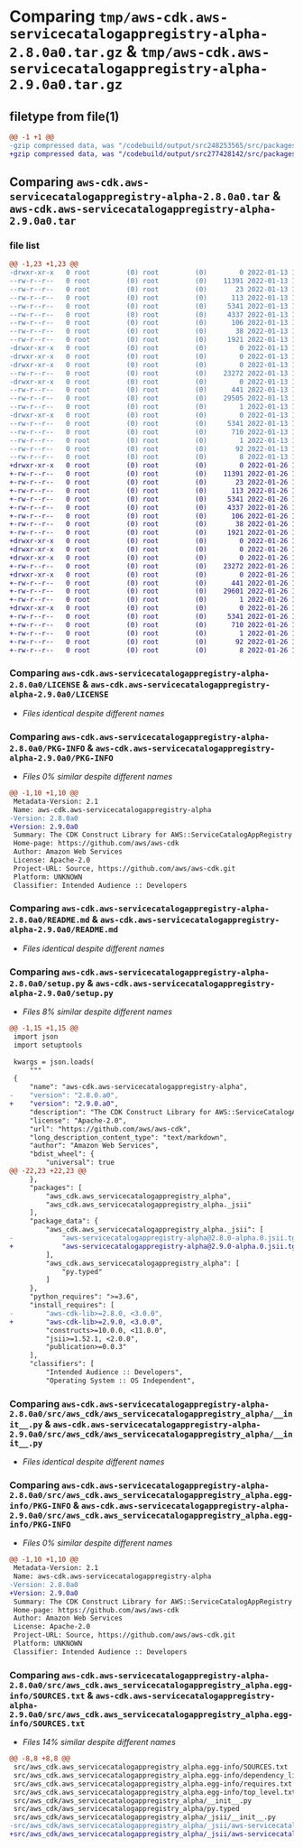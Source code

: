 # Comparing `tmp/aws-cdk.aws-servicecatalogappregistry-alpha-2.8.0a0.tar.gz` & `tmp/aws-cdk.aws-servicecatalogappregistry-alpha-2.9.0a0.tar.gz`

## filetype from file(1)

```diff
@@ -1 +1 @@
-gzip compressed data, was "/codebuild/output/src248253565/src/packages/individual-packages/aws-servicecatalogappregistry/dist/python/aws-cdk.aws-serviceca", last modified: Thu Jan 13 18:05:52 2022, max compression
+gzip compressed data, was "/codebuild/output/src277428142/src/packages/individual-packages/aws-servicecatalogappregistry/dist/python/aws-cdk.aws-serviceca", last modified: Wed Jan 26 11:22:06 2022, max compression
```

## Comparing `aws-cdk.aws-servicecatalogappregistry-alpha-2.8.0a0.tar` & `aws-cdk.aws-servicecatalogappregistry-alpha-2.9.0a0.tar`

### file list

```diff
@@ -1,23 +1,23 @@
-drwxr-xr-x   0 root         (0) root         (0)        0 2022-01-13 18:05:52.000000 aws-cdk.aws-servicecatalogappregistry-alpha-2.8.0a0/
--rw-r--r--   0 root         (0) root         (0)    11391 2022-01-13 18:05:47.000000 aws-cdk.aws-servicecatalogappregistry-alpha-2.8.0a0/LICENSE
--rw-r--r--   0 root         (0) root         (0)       23 2022-01-13 18:05:47.000000 aws-cdk.aws-servicecatalogappregistry-alpha-2.8.0a0/MANIFEST.in
--rw-r--r--   0 root         (0) root         (0)      113 2022-01-13 18:05:47.000000 aws-cdk.aws-servicecatalogappregistry-alpha-2.8.0a0/NOTICE
--rw-r--r--   0 root         (0) root         (0)     5341 2022-01-13 18:05:52.000000 aws-cdk.aws-servicecatalogappregistry-alpha-2.8.0a0/PKG-INFO
--rw-r--r--   0 root         (0) root         (0)     4337 2022-01-13 18:05:47.000000 aws-cdk.aws-servicecatalogappregistry-alpha-2.8.0a0/README.md
--rw-r--r--   0 root         (0) root         (0)      106 2022-01-13 18:05:47.000000 aws-cdk.aws-servicecatalogappregistry-alpha-2.8.0a0/pyproject.toml
--rw-r--r--   0 root         (0) root         (0)       38 2022-01-13 18:05:52.000000 aws-cdk.aws-servicecatalogappregistry-alpha-2.8.0a0/setup.cfg
--rw-r--r--   0 root         (0) root         (0)     1921 2022-01-13 18:05:47.000000 aws-cdk.aws-servicecatalogappregistry-alpha-2.8.0a0/setup.py
-drwxr-xr-x   0 root         (0) root         (0)        0 2022-01-13 18:05:52.000000 aws-cdk.aws-servicecatalogappregistry-alpha-2.8.0a0/src/
-drwxr-xr-x   0 root         (0) root         (0)        0 2022-01-13 18:05:52.000000 aws-cdk.aws-servicecatalogappregistry-alpha-2.8.0a0/src/aws_cdk/
-drwxr-xr-x   0 root         (0) root         (0)        0 2022-01-13 18:05:52.000000 aws-cdk.aws-servicecatalogappregistry-alpha-2.8.0a0/src/aws_cdk/aws_servicecatalogappregistry_alpha/
--rw-r--r--   0 root         (0) root         (0)    23272 2022-01-13 18:05:47.000000 aws-cdk.aws-servicecatalogappregistry-alpha-2.8.0a0/src/aws_cdk/aws_servicecatalogappregistry_alpha/__init__.py
-drwxr-xr-x   0 root         (0) root         (0)        0 2022-01-13 18:05:52.000000 aws-cdk.aws-servicecatalogappregistry-alpha-2.8.0a0/src/aws_cdk/aws_servicecatalogappregistry_alpha/_jsii/
--rw-r--r--   0 root         (0) root         (0)      441 2022-01-13 18:05:47.000000 aws-cdk.aws-servicecatalogappregistry-alpha-2.8.0a0/src/aws_cdk/aws_servicecatalogappregistry_alpha/_jsii/__init__.py
--rw-r--r--   0 root         (0) root         (0)    29505 2022-01-13 18:05:47.000000 aws-cdk.aws-servicecatalogappregistry-alpha-2.8.0a0/src/aws_cdk/aws_servicecatalogappregistry_alpha/_jsii/aws-servicecatalogappregistry-alpha@2.8.0-alpha.0.jsii.tgz
--rw-r--r--   0 root         (0) root         (0)        1 2022-01-13 18:05:47.000000 aws-cdk.aws-servicecatalogappregistry-alpha-2.8.0a0/src/aws_cdk/aws_servicecatalogappregistry_alpha/py.typed
-drwxr-xr-x   0 root         (0) root         (0)        0 2022-01-13 18:05:52.000000 aws-cdk.aws-servicecatalogappregistry-alpha-2.8.0a0/src/aws_cdk.aws_servicecatalogappregistry_alpha.egg-info/
--rw-r--r--   0 root         (0) root         (0)     5341 2022-01-13 18:05:52.000000 aws-cdk.aws-servicecatalogappregistry-alpha-2.8.0a0/src/aws_cdk.aws_servicecatalogappregistry_alpha.egg-info/PKG-INFO
--rw-r--r--   0 root         (0) root         (0)      710 2022-01-13 18:05:52.000000 aws-cdk.aws-servicecatalogappregistry-alpha-2.8.0a0/src/aws_cdk.aws_servicecatalogappregistry_alpha.egg-info/SOURCES.txt
--rw-r--r--   0 root         (0) root         (0)        1 2022-01-13 18:05:52.000000 aws-cdk.aws-servicecatalogappregistry-alpha-2.8.0a0/src/aws_cdk.aws_servicecatalogappregistry_alpha.egg-info/dependency_links.txt
--rw-r--r--   0 root         (0) root         (0)       92 2022-01-13 18:05:52.000000 aws-cdk.aws-servicecatalogappregistry-alpha-2.8.0a0/src/aws_cdk.aws_servicecatalogappregistry_alpha.egg-info/requires.txt
--rw-r--r--   0 root         (0) root         (0)        8 2022-01-13 18:05:52.000000 aws-cdk.aws-servicecatalogappregistry-alpha-2.8.0a0/src/aws_cdk.aws_servicecatalogappregistry_alpha.egg-info/top_level.txt
+drwxr-xr-x   0 root         (0) root         (0)        0 2022-01-26 11:22:06.000000 aws-cdk.aws-servicecatalogappregistry-alpha-2.9.0a0/
+-rw-r--r--   0 root         (0) root         (0)    11391 2022-01-26 11:22:01.000000 aws-cdk.aws-servicecatalogappregistry-alpha-2.9.0a0/LICENSE
+-rw-r--r--   0 root         (0) root         (0)       23 2022-01-26 11:22:01.000000 aws-cdk.aws-servicecatalogappregistry-alpha-2.9.0a0/MANIFEST.in
+-rw-r--r--   0 root         (0) root         (0)      113 2022-01-26 11:22:01.000000 aws-cdk.aws-servicecatalogappregistry-alpha-2.9.0a0/NOTICE
+-rw-r--r--   0 root         (0) root         (0)     5341 2022-01-26 11:22:06.000000 aws-cdk.aws-servicecatalogappregistry-alpha-2.9.0a0/PKG-INFO
+-rw-r--r--   0 root         (0) root         (0)     4337 2022-01-26 11:22:01.000000 aws-cdk.aws-servicecatalogappregistry-alpha-2.9.0a0/README.md
+-rw-r--r--   0 root         (0) root         (0)      106 2022-01-26 11:22:01.000000 aws-cdk.aws-servicecatalogappregistry-alpha-2.9.0a0/pyproject.toml
+-rw-r--r--   0 root         (0) root         (0)       38 2022-01-26 11:22:06.000000 aws-cdk.aws-servicecatalogappregistry-alpha-2.9.0a0/setup.cfg
+-rw-r--r--   0 root         (0) root         (0)     1921 2022-01-26 11:22:01.000000 aws-cdk.aws-servicecatalogappregistry-alpha-2.9.0a0/setup.py
+drwxr-xr-x   0 root         (0) root         (0)        0 2022-01-26 11:22:06.000000 aws-cdk.aws-servicecatalogappregistry-alpha-2.9.0a0/src/
+drwxr-xr-x   0 root         (0) root         (0)        0 2022-01-26 11:22:06.000000 aws-cdk.aws-servicecatalogappregistry-alpha-2.9.0a0/src/aws_cdk/
+drwxr-xr-x   0 root         (0) root         (0)        0 2022-01-26 11:22:06.000000 aws-cdk.aws-servicecatalogappregistry-alpha-2.9.0a0/src/aws_cdk/aws_servicecatalogappregistry_alpha/
+-rw-r--r--   0 root         (0) root         (0)    23272 2022-01-26 11:22:01.000000 aws-cdk.aws-servicecatalogappregistry-alpha-2.9.0a0/src/aws_cdk/aws_servicecatalogappregistry_alpha/__init__.py
+drwxr-xr-x   0 root         (0) root         (0)        0 2022-01-26 11:22:06.000000 aws-cdk.aws-servicecatalogappregistry-alpha-2.9.0a0/src/aws_cdk/aws_servicecatalogappregistry_alpha/_jsii/
+-rw-r--r--   0 root         (0) root         (0)      441 2022-01-26 11:22:01.000000 aws-cdk.aws-servicecatalogappregistry-alpha-2.9.0a0/src/aws_cdk/aws_servicecatalogappregistry_alpha/_jsii/__init__.py
+-rw-r--r--   0 root         (0) root         (0)    29601 2022-01-26 11:22:01.000000 aws-cdk.aws-servicecatalogappregistry-alpha-2.9.0a0/src/aws_cdk/aws_servicecatalogappregistry_alpha/_jsii/aws-servicecatalogappregistry-alpha@2.9.0-alpha.0.jsii.tgz
+-rw-r--r--   0 root         (0) root         (0)        1 2022-01-26 11:22:01.000000 aws-cdk.aws-servicecatalogappregistry-alpha-2.9.0a0/src/aws_cdk/aws_servicecatalogappregistry_alpha/py.typed
+drwxr-xr-x   0 root         (0) root         (0)        0 2022-01-26 11:22:06.000000 aws-cdk.aws-servicecatalogappregistry-alpha-2.9.0a0/src/aws_cdk.aws_servicecatalogappregistry_alpha.egg-info/
+-rw-r--r--   0 root         (0) root         (0)     5341 2022-01-26 11:22:06.000000 aws-cdk.aws-servicecatalogappregistry-alpha-2.9.0a0/src/aws_cdk.aws_servicecatalogappregistry_alpha.egg-info/PKG-INFO
+-rw-r--r--   0 root         (0) root         (0)      710 2022-01-26 11:22:06.000000 aws-cdk.aws-servicecatalogappregistry-alpha-2.9.0a0/src/aws_cdk.aws_servicecatalogappregistry_alpha.egg-info/SOURCES.txt
+-rw-r--r--   0 root         (0) root         (0)        1 2022-01-26 11:22:06.000000 aws-cdk.aws-servicecatalogappregistry-alpha-2.9.0a0/src/aws_cdk.aws_servicecatalogappregistry_alpha.egg-info/dependency_links.txt
+-rw-r--r--   0 root         (0) root         (0)       92 2022-01-26 11:22:06.000000 aws-cdk.aws-servicecatalogappregistry-alpha-2.9.0a0/src/aws_cdk.aws_servicecatalogappregistry_alpha.egg-info/requires.txt
+-rw-r--r--   0 root         (0) root         (0)        8 2022-01-26 11:22:06.000000 aws-cdk.aws-servicecatalogappregistry-alpha-2.9.0a0/src/aws_cdk.aws_servicecatalogappregistry_alpha.egg-info/top_level.txt
```

### Comparing `aws-cdk.aws-servicecatalogappregistry-alpha-2.8.0a0/LICENSE` & `aws-cdk.aws-servicecatalogappregistry-alpha-2.9.0a0/LICENSE`

 * *Files identical despite different names*

### Comparing `aws-cdk.aws-servicecatalogappregistry-alpha-2.8.0a0/PKG-INFO` & `aws-cdk.aws-servicecatalogappregistry-alpha-2.9.0a0/PKG-INFO`

 * *Files 0% similar despite different names*

```diff
@@ -1,10 +1,10 @@
 Metadata-Version: 2.1
 Name: aws-cdk.aws-servicecatalogappregistry-alpha
-Version: 2.8.0a0
+Version: 2.9.0a0
 Summary: The CDK Construct Library for AWS::ServiceCatalogAppRegistry
 Home-page: https://github.com/aws/aws-cdk
 Author: Amazon Web Services
 License: Apache-2.0
 Project-URL: Source, https://github.com/aws/aws-cdk.git
 Platform: UNKNOWN
 Classifier: Intended Audience :: Developers
```

### Comparing `aws-cdk.aws-servicecatalogappregistry-alpha-2.8.0a0/README.md` & `aws-cdk.aws-servicecatalogappregistry-alpha-2.9.0a0/README.md`

 * *Files identical despite different names*

### Comparing `aws-cdk.aws-servicecatalogappregistry-alpha-2.8.0a0/setup.py` & `aws-cdk.aws-servicecatalogappregistry-alpha-2.9.0a0/setup.py`

 * *Files 8% similar despite different names*

```diff
@@ -1,15 +1,15 @@
 import json
 import setuptools
 
 kwargs = json.loads(
     """
 {
     "name": "aws-cdk.aws-servicecatalogappregistry-alpha",
-    "version": "2.8.0.a0",
+    "version": "2.9.0.a0",
     "description": "The CDK Construct Library for AWS::ServiceCatalogAppRegistry",
     "license": "Apache-2.0",
     "url": "https://github.com/aws/aws-cdk",
     "long_description_content_type": "text/markdown",
     "author": "Amazon Web Services",
     "bdist_wheel": {
         "universal": true
@@ -22,23 +22,23 @@
     },
     "packages": [
         "aws_cdk.aws_servicecatalogappregistry_alpha",
         "aws_cdk.aws_servicecatalogappregistry_alpha._jsii"
     ],
     "package_data": {
         "aws_cdk.aws_servicecatalogappregistry_alpha._jsii": [
-            "aws-servicecatalogappregistry-alpha@2.8.0-alpha.0.jsii.tgz"
+            "aws-servicecatalogappregistry-alpha@2.9.0-alpha.0.jsii.tgz"
         ],
         "aws_cdk.aws_servicecatalogappregistry_alpha": [
             "py.typed"
         ]
     },
     "python_requires": ">=3.6",
     "install_requires": [
-        "aws-cdk-lib>=2.8.0, <3.0.0",
+        "aws-cdk-lib>=2.9.0, <3.0.0",
         "constructs>=10.0.0, <11.0.0",
         "jsii>=1.52.1, <2.0.0",
         "publication>=0.0.3"
     ],
     "classifiers": [
         "Intended Audience :: Developers",
         "Operating System :: OS Independent",
```

### Comparing `aws-cdk.aws-servicecatalogappregistry-alpha-2.8.0a0/src/aws_cdk/aws_servicecatalogappregistry_alpha/__init__.py` & `aws-cdk.aws-servicecatalogappregistry-alpha-2.9.0a0/src/aws_cdk/aws_servicecatalogappregistry_alpha/__init__.py`

 * *Files identical despite different names*

### Comparing `aws-cdk.aws-servicecatalogappregistry-alpha-2.8.0a0/src/aws_cdk.aws_servicecatalogappregistry_alpha.egg-info/PKG-INFO` & `aws-cdk.aws-servicecatalogappregistry-alpha-2.9.0a0/src/aws_cdk.aws_servicecatalogappregistry_alpha.egg-info/PKG-INFO`

 * *Files 0% similar despite different names*

```diff
@@ -1,10 +1,10 @@
 Metadata-Version: 2.1
 Name: aws-cdk.aws-servicecatalogappregistry-alpha
-Version: 2.8.0a0
+Version: 2.9.0a0
 Summary: The CDK Construct Library for AWS::ServiceCatalogAppRegistry
 Home-page: https://github.com/aws/aws-cdk
 Author: Amazon Web Services
 License: Apache-2.0
 Project-URL: Source, https://github.com/aws/aws-cdk.git
 Platform: UNKNOWN
 Classifier: Intended Audience :: Developers
```

### Comparing `aws-cdk.aws-servicecatalogappregistry-alpha-2.8.0a0/src/aws_cdk.aws_servicecatalogappregistry_alpha.egg-info/SOURCES.txt` & `aws-cdk.aws-servicecatalogappregistry-alpha-2.9.0a0/src/aws_cdk.aws_servicecatalogappregistry_alpha.egg-info/SOURCES.txt`

 * *Files 14% similar despite different names*

```diff
@@ -8,8 +8,8 @@
 src/aws_cdk.aws_servicecatalogappregistry_alpha.egg-info/SOURCES.txt
 src/aws_cdk.aws_servicecatalogappregistry_alpha.egg-info/dependency_links.txt
 src/aws_cdk.aws_servicecatalogappregistry_alpha.egg-info/requires.txt
 src/aws_cdk.aws_servicecatalogappregistry_alpha.egg-info/top_level.txt
 src/aws_cdk/aws_servicecatalogappregistry_alpha/__init__.py
 src/aws_cdk/aws_servicecatalogappregistry_alpha/py.typed
 src/aws_cdk/aws_servicecatalogappregistry_alpha/_jsii/__init__.py
-src/aws_cdk/aws_servicecatalogappregistry_alpha/_jsii/aws-servicecatalogappregistry-alpha@2.8.0-alpha.0.jsii.tgz
+src/aws_cdk/aws_servicecatalogappregistry_alpha/_jsii/aws-servicecatalogappregistry-alpha@2.9.0-alpha.0.jsii.tgz
```

